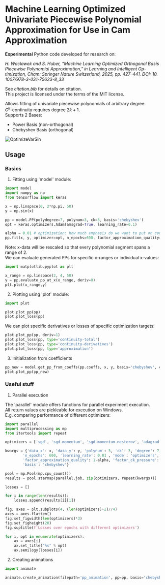 # Machine Learning Optimized Univariate Piecewise Polynomial Approximation for Use in Cam Approximation 

**Experimental** Python code developed for research on:  
  
_H. Waclawek and S. Huber, “Machine Learning Optimized Orthogonal
Basis Piecewise Polynomial Approximation,” in Learning and Intelligent Op-
timization, Cham: Springer Nature Switzerland, 2025, pp. 427–441. DOI: 10.
1007/978-3-031-75623-8_33_

See _citation.bib_ for details on citation.  
This project is licensed under the terms of the MIT license.  

 <!-- - https://doi.org/10.1007/978-3-031-75623-8_33
 - https://doi.org/10.48550/arXiv.2403.08579
 - https://doi.org/10.1007/978-3-031-25312-6_68 -->

Allows fitting of univariate piecewise polynomials of arbitrary degree.  
$C^k$-continuity requires degree $2k+1$.  
Supports $2$ Bases:  
 - Power Basis (non-orthogonal)  
 - Chebyshev Basis (orthogonal)  

![OptimizeVarSin](/fig/chebyshev_sin_var_with_loss.gif)

## Usage

### Basics

1. Fitting using 'model' module:

```py
import model
import numpy as np
from tensorflow import keras

x = np.linspace(0, 2*np.pi, 50)
y = np.sin(x)

pp = model.PP(polydegree=7, polynum=3, ck=3, basis='chebyshev')
opt = keras.optimizers.Adam(amsgrad=True, learning_rate=0.1)

alpha = 0.01 # optimization: how much emphasis do we want to put on continuity?
pp.fit(x, y, optimizer=opt, n_epochs=600, factor_approximation_quality=1-alpha, factor_ck_pressure=alpha, early_stopping=True, patience=100)
```

Note: x-data will be rescaled so that every polynomial segment spans a range of $2$.  
We can evaluate generated PPs for specific x-ranges or individual x-values:  

```py
import matplotlib.pyplot as plt

x_range = np.linspace(2, 4, 50)
y = pp.evaluate_pp_at_x(x_range, deriv=0)
plt.plot(x_range,y)
```


2. Plotting using 'plot' module:

```py
import plot

plot.plot_pp(pp)
plot.plot_loss(pp)
```

We can plot specific derivatives or losses of specific optimization targets:

```py
plot.plot_pp(pp, deriv=1)
plot.plot_loss(pp, type='continuity-total')
plot.plot_loss(pp, type='continuity-derivatives')
plot.plot_loss(pp, type='approximation')
```

3. Initialization from coefficients

```py
pp_new = model.get_pp_from_coeffs(pp.coeffs, x, y, basis='chebyshev', ck=3)
plot.plot_pp(pp_new)
```

### Useful stuff

1. Parallel execution

The 'parallel' module offers functions for parallel experiment execution.  
All return values are pickleable for execution on Windows.  
E.g. comparing performance of different optimizers:  

```py
import parallel
import multiprocessing as mp
from itertools import repeat

optimizers = ['sgd', 'sgd-momentum', 'sgd-momentum-nesterov', 'adagrad', 'adadelta', 'rmsprop', 'adam', 'adamax', 'nadam', 'adam-amsgrad', 'adafactor', 'adamw', 'ftrl', 'lion']

kwargs = {'data_x': x, 'data_y': y, 'polynum': 3, 'ck': 3, 'degree': 7,
        'n_epochs': 600, 'learning_rate': 0.01 , 'mode': 'optimizers',
        'factor_approximation_quality': 1-alpha, 'factor_ck_pressure': alpha,
        'basis': 'chebyshev'}

pool = mp.Pool(mp.cpu_count())
results = pool.starmap(parallel.job, zip(optimizers, repeat(kwargs)))

losses = []

for i in range(len(results)):
    losses.append(results[i][1])

fig, axes = plt.subplots(4, (len(optimizers)+2)//4)
axes = axes.flatten()
fig.set_figwidth(len(optimizers)*3)
fig.set_figheight(20)
fig.suptitle(f'Losses over epochs with different optimizers')

for i, opt in enumerate(optimizers):
    ax = axes[i]
    ax.set_title("%s" % opt)
    ax.semilogy(losses[i])
```

2. Creating animations

```py
import animate

animate.create_animation(filepath='pp_animation', pp=pp, basis='chebyshev', shift_polynomial_centers='mean', plot_loss=True)
```
